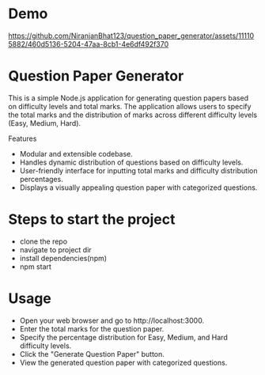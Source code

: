 # Demo

https://github.com/NiranjanBhat123/question_paper_generator/assets/111105882/460d5136-5204-47aa-8cb1-4e6df492f370


# Question Paper Generator

This is a simple Node.js application for generating question papers based on difficulty levels and total marks. The application allows users to specify the total marks and the distribution of marks across different difficulty levels (Easy, Medium, Hard).

Features

* Modular and extensible codebase.
* Handles dynamic distribution of questions based on difficulty levels.
* User-friendly interface for inputting total marks and difficulty distribution percentages.
* Displays a visually appealing question paper with categorized questions.


# Steps to start the project




* clone the repo
* navigate to project dir
* install dependencies(npm)
* npm start



# Usage

* Open your web browser and go to http://localhost:3000.
* Enter the total marks for the question paper.
* Specify the percentage distribution for Easy, Medium, and Hard difficulty levels.
* Click the "Generate Question Paper" button.
* View the generated question paper with categorized questions.

